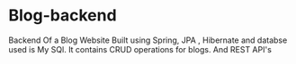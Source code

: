 # Blog-backend
Backend Of a Blog Website
Built using Spring, JPA , Hibernate and databse used is My SQl.
It contains CRUD operations for blogs.
And REST API's
